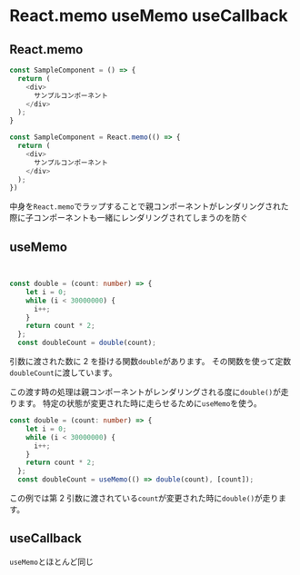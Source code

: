 # React.memo useMemo useCallback

## React.memo

```Typescript
const SampleComponent = () => {
  return (
    <div>
      サンプルコンポーネント
    </div>
  );
}
```

```Typescript
const SampleComponent = React.memo(() => {
  return (
    <div>
      サンプルコンポーネント
    </div>
  );
})
```

中身を`React.memo`でラップすることで親コンポーネントがレンダリングされた際に子コンポーネントも一緒にレンダリングされてしまうのを防ぐ

## useMemo

```Typescript


const double = (count: number) => {
    let i = 0;
    while (i < 30000000) {
      i++;
    }
    return count * 2;
  };
  const doubleCount = double(count);
```

引数に渡された数に 2 を掛ける関数`double`があります。
その関数を使って定数`doubleCount`に渡しています。

この渡す時の処理は親コンポーネントがレンダリングされる度に`double()`が走ります。
特定の状態が変更された時に走らせるために`useMemo`を使う。

```Typescript
const double = (count: number) => {
    let i = 0;
    while (i < 30000000) {
      i++;
    }
    return count * 2;
  };
  const doubleCount = useMemo(() => double(count), [count]);
```

この例では第 2 引数に渡されている`count`が変更された時に`double()`が走ります。

## useCallback

`useMemo`とほとんど同じ
